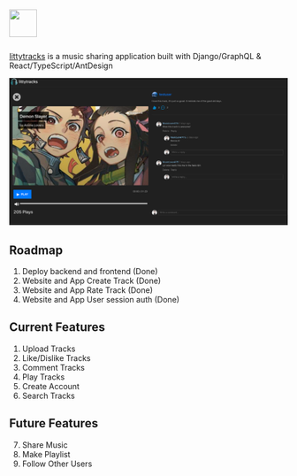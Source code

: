 # <img src="https://django-app-images.s3-us-west-1.amazonaws.com/logoicon.png" width="50" height="50"> 
[littytracks](https://littytracks.herokuapp.com/) is a music sharing application built with Django/GraphQL & React/TypeScript/AntDesign

<img src="screenshot.png"> 

## Roadmap
1. Deploy backend and frontend (Done)
2. Website and App Create Track (Done)
3. Website and App Rate Track (Done)
4. Website and App User session auth (Done)

## Current Features
1. Upload Tracks
2. Like/Dislike Tracks
3. Comment Tracks
4. Play Tracks
5. Create Account
6. Search Tracks

## Future Features
7. Share Music
8. Make Playlist
9. Follow Other Users
